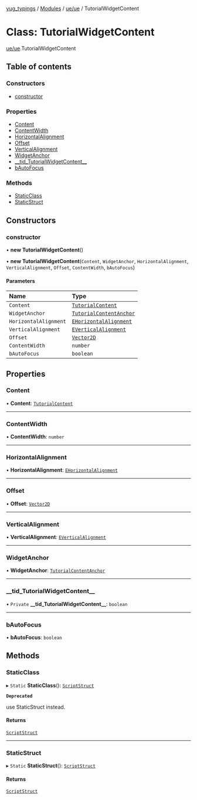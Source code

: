 [yug_typings](../README.md) / [Modules](../modules.md) / [ue/ue](../modules/ue_ue.md) / TutorialWidgetContent

# Class: TutorialWidgetContent

[ue/ue](../modules/ue_ue.md).TutorialWidgetContent

## Table of contents

### Constructors

- [constructor](ue_ue.TutorialWidgetContent.md#constructor)

### Properties

- [Content](ue_ue.TutorialWidgetContent.md#content)
- [ContentWidth](ue_ue.TutorialWidgetContent.md#contentwidth)
- [HorizontalAlignment](ue_ue.TutorialWidgetContent.md#horizontalalignment)
- [Offset](ue_ue.TutorialWidgetContent.md#offset)
- [VerticalAlignment](ue_ue.TutorialWidgetContent.md#verticalalignment)
- [WidgetAnchor](ue_ue.TutorialWidgetContent.md#widgetanchor)
- [\_\_tid\_TutorialWidgetContent\_\_](ue_ue.TutorialWidgetContent.md#__tid_tutorialwidgetcontent__)
- [bAutoFocus](ue_ue.TutorialWidgetContent.md#bautofocus)

### Methods

- [StaticClass](ue_ue.TutorialWidgetContent.md#staticclass)
- [StaticStruct](ue_ue.TutorialWidgetContent.md#staticstruct)

## Constructors

### constructor

• **new TutorialWidgetContent**()

• **new TutorialWidgetContent**(`Content`, `WidgetAnchor`, `HorizontalAlignment`, `VerticalAlignment`, `Offset`, `ContentWidth`, `bAutoFocus`)

#### Parameters

| Name | Type |
| :------ | :------ |
| `Content` | [`TutorialContent`](ue_ue.TutorialContent.md) |
| `WidgetAnchor` | [`TutorialContentAnchor`](ue_ue.TutorialContentAnchor.md) |
| `HorizontalAlignment` | [`EHorizontalAlignment`](../enums/ue_ue.EHorizontalAlignment.md) |
| `VerticalAlignment` | [`EVerticalAlignment`](../enums/ue_ue.EVerticalAlignment.md) |
| `Offset` | [`Vector2D`](ue_ue_s.Vector2D.md) |
| `ContentWidth` | `number` |
| `bAutoFocus` | `boolean` |

## Properties

### Content

• **Content**: [`TutorialContent`](ue_ue.TutorialContent.md)

___

### ContentWidth

• **ContentWidth**: `number`

___

### HorizontalAlignment

• **HorizontalAlignment**: [`EHorizontalAlignment`](../enums/ue_ue.EHorizontalAlignment.md)

___

### Offset

• **Offset**: [`Vector2D`](ue_ue_s.Vector2D.md)

___

### VerticalAlignment

• **VerticalAlignment**: [`EVerticalAlignment`](../enums/ue_ue.EVerticalAlignment.md)

___

### WidgetAnchor

• **WidgetAnchor**: [`TutorialContentAnchor`](ue_ue.TutorialContentAnchor.md)

___

### \_\_tid\_TutorialWidgetContent\_\_

• `Private` **\_\_tid\_TutorialWidgetContent\_\_**: `boolean`

___

### bAutoFocus

• **bAutoFocus**: `boolean`

## Methods

### StaticClass

▸ `Static` **StaticClass**(): [`ScriptStruct`](ue_ue.ScriptStruct.md)

**`Deprecated`**

use StaticStruct instead.

#### Returns

[`ScriptStruct`](ue_ue.ScriptStruct.md)

___

### StaticStruct

▸ `Static` **StaticStruct**(): [`ScriptStruct`](ue_ue.ScriptStruct.md)

#### Returns

[`ScriptStruct`](ue_ue.ScriptStruct.md)
